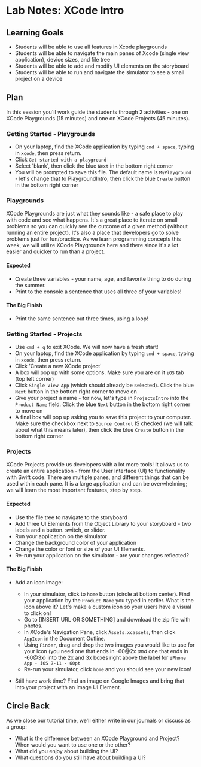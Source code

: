 # Lab Notes: XCode Intro

## Learning Goals

* Students will be able to use all features in Xcode playgrounds
* Students will be able to navigate the main panes of Xcode (single view application), device sizes, and file tree
* Students will be able to add and modify UI elements on the storyboard
* Students will be able to run and navigate the simulator to see a small project on a device

## Plan

In this session you'll work guide the students through 2 activities - one on XCode Playgrounds (15 minutes) and one on XCode Projects (45 minutes).


### Getting Started - Playgrounds

* On your laptop, find the XCode application by typing `cmd + space`, typing in `xcode`, then press return.
* Click `Get started with a playground`
* Select 'blank', then click the blue `Next` in the bottom right corner
* You will be prompted to save this file. The default name is `MyPlayground` - let's change that to PlaygroundIntro, then click the blue `Create` button in the bottom right corner


### Playgrounds

XCode Playgrounds are just what they sounds like - a safe place to play with code and see what happens. It's a great place to iterate on small problems so you can quickly see the outcome of a given method (without running an entire project). It's also a place that developers go to solve problems just for fun/practice. As we learn programming concepts this week, we will utilize XCode Playgrounds here and there since it's a lot easier and quicker to run than a project.

#### Expected

* Create three variables - your name, age, and favorite thing to do during the summer.
* Print to the console a sentence that uses all three of your variables!

#### The Big Finish

* Print the same sentence out three times, using a loop!


### Getting Started - Projects

* Use `cmd + q` to exit XCode. We will now have a fresh start!
* On your laptop, find the XCode application by typing `cmd + space`, typing in `xcode`, then press return.
* Click 'Create a new XCode project'
* A box will pop up with some options. Make sure you are on it `iOS` tab (top left corner)
* Click `Single View App` (which should already be selected). Click the blue `Next` button in the bottom right corner to move on
* Give your project a name - for now, let's type in `ProjectsIntro` into the `Product Name` field. Click the blue `Next` button in the bottom right corner to move on
* A final box will pop up asking you to save this project to your computer. Make sure the checkbox next to `Source Control` IS checked (we will talk about what this means later), then click the blue `Create` button in the bottom right corner

### Projects

XCode Projects provide us developers with a lot more tools! It allows us to create an entire application - from the User Interface (UI) to functionality with Swift code. There are multiple panes, and different things that can be used within each pane. It is a large application and can be overwhelming; we will learn the most important features, step by step.

#### Expected

* Use the file tree to navigate to the storyboard
* Add three UI Elements from the Object Library to your storyboard - two labels and a button. switch, or slider.
* Run your application on the simulator
* Change the background color of your application
* Change the color or font or size of your UI Elements.
* Re-run your application on the simulator - are your changes reflected?

#### The Big Finish

* Add an icon image:
  - In your simulator, click to `home` button (circle at bottom center). Find your application by the `Product Name` you typed in earlier. What is the icon above it? Let's make a custom icon so your users have a visual to click on!
  - Go to [INSERT URL OR SOMETHING] and download the zip file with photos.
  - In XCode's Navigation Pane, click `Assets.xcassets`, then click `AppIcon` in the Document Outline.
  - Using `Finder`, drag and drop the two images you would like to use for your icon (you need one that ends in -60@2x _and_ one that ends in -60@3x) into the 2x and 3x boxes right above the label for `iPhone App - iOS 7-11 - 60pt`
  - Re-run your simulator, click `home` and you should see your new icon!

* Still have work time? Find an image on Google Images and bring that into your project with an image UI Element.

## Circle Back

As we close our tutorial time, we'll either write in our journals or discuss as a group:

- What is the difference between an XCode Playground and Project? When would you want to use one or the other?
- What did you enjoy about building the UI?
- What questions do you still have about building a UI?
